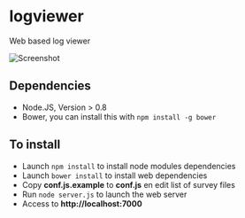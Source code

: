 logviewer
=========

Web based log viewer

![Screenshot](http://armaklan.org/pix/upload/img/1383832678.png)

Dependencies
-----------------------

- Node.JS, Version > 0.8
- Bower, you can install this with ```npm install -g bower```


To install
-----------------------

- Launch ```npm install``` to install node modules dependencies
- Launch ```bower install``` to install web dependencies
- Copy **conf.js.example** to **conf.js** en edit list of survey files
- Run ```node server.js``` to launch the web server
- Access to **http://localhost:7000**
